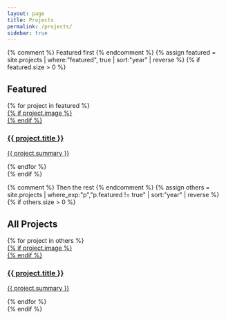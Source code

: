 ```yaml
---
layout: page
title: Projects
permalink: /projects/
sidebar: true
---
```


{% comment %} Featured first {% endcomment %}
{% assign featured = site.projects 
   | where:"featured", true 
   | sort:"year" 
   | reverse %}
{% if featured.size > 0 %}
## Featured
<div class="project-grid featured-grid">
  {% for project in featured %}
    <div class="project-card featured">
      <a href="{{ project.url }}">
        {% if project.image %}
          <div class="project-thumb" style="background-image:url('{{ project.image | relative_url }}')"></div>
        {% endif %}
        <h3>{{ project.title }}</h3>
        <p>{{ project.summary }}</p>
      </a>
    </div>
  {% endfor %}
</div>
{% endif %}

{% comment %} Then the rest {% endcomment %}
{% assign others = site.projects 
   | where_exp:"p","p.featured != true" 
   | sort:"year" 
   | reverse %}
{% if others.size > 0 %}
## All Projects
<div class="project-grid">
  {% for project in others %}
    <div class="project-card">
      <a href="{{ project.url }}">
        {% if project.image %}
          <div class="project-thumb" style="background-image:url('{{ project.image | relative_url }}')"></div>
        {% endif %}
        <h3>{{ project.title }}</h3>
        <p>{{ project.summary }}</p>
      </a>
    </div>
  {% endfor %}
</div>
{% endif %}
